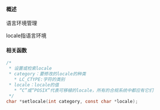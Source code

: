 #### 概述

语言环境管理

locale指语言环境

#### 相关函数

```c
/*
 * 设置或检索locale
 * category：要修改的locale的种类
   * LC_CTYPE:字符的类别
 * locale：locale的值
   * “C”或“POSIX”代表可移植的locale，所有的合规系统中都应有它们
 */
char *setlocale(int category, const char *locale);
```

